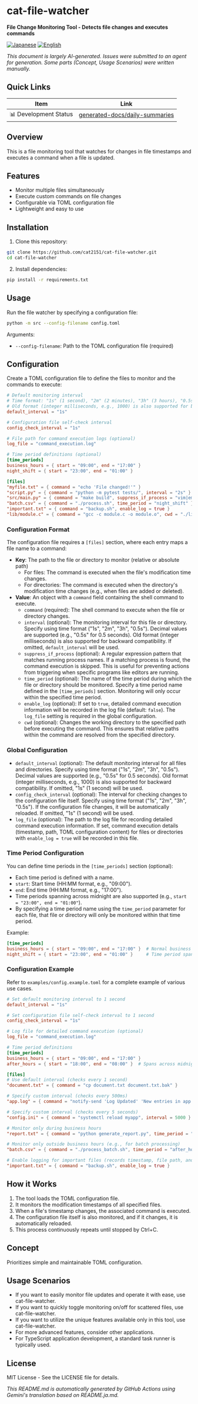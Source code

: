 # cat-file-watcher

**File Change Monitoring Tool - Detects file changes and executes commands**

<p align="left">
  <a href="README.ja.md"><img src="https://img.shields.io/badge/🇯🇵-Japanese-red.svg" alt="Japanese"></a>
  <a href="README.md"><img src="https://img.shields.io/badge/🇺🇸-English-blue.svg" alt="English"></a>
</p>

*This document is largely AI-generated. Issues were submitted to an agent for generation. Some parts (Concept, Usage Scenarios) were written manually.*

## Quick Links
| Item | Link |
|------|--------|
| 📊 Development Status | [generated-docs/daily-summaries](generated-docs/daily-summaries) |

## Overview

This is a file monitoring tool that watches for changes in file timestamps and executes a command when a file is updated.

## Features

- Monitor multiple files simultaneously
- Execute custom commands on file changes
- Configurable via TOML configuration file
- Lightweight and easy to use

## Installation

1. Clone this repository:
```bash
git clone https://github.com/cat2151/cat-file-watcher.git
cd cat-file-watcher
```

2. Install dependencies:
```bash
pip install -r requirements.txt
```

## Usage

Run the file watcher by specifying a configuration file:

```bash
python -m src --config-filename config.toml
```

Arguments:
- `--config-filename`: Path to the TOML configuration file (required)

## Configuration

Create a TOML configuration file to define the files to monitor and the commands to execute:

```toml
# Default monitoring interval
# Time format: "1s" (1 second), "2m" (2 minutes), "3h" (3 hours), "0.5s" (0.5 seconds)
# Old format (integer milliseconds, e.g., 1000) is also supported for backward compatibility
default_interval = "1s"

# Configuration file self-check interval
config_check_interval = "1s"

# File path for command execution logs (optional)
log_file = "command_execution.log"

# Time period definitions (optional)
[time_periods]
business_hours = { start = "09:00", end = "17:00" }
night_shift = { start = "23:00", end = "01:00" }

[files]
"myfile.txt" = { command = "echo 'File changed!'" }
"script.py" = { command = "python -m pytest tests/", interval = "2s" }
"src/main.py" = { command = "make build", suppress_if_process = "vim|emacs|code" }
"batch.csv" = { command = "./process.sh", time_period = "night_shift" }
"important.txt" = { command = "backup.sh", enable_log = true }
"lib/module.c" = { command = "gcc -c module.c -o module.o", cwd = "./lib" }
```

### Configuration Format

The configuration file requires a `[files]` section, where each entry maps a file name to a command:

- **Key**: The path to the file or directory to monitor (relative or absolute path)
  - For files: The command is executed when the file's modification time changes.
  - For directories: The command is executed when the directory's modification time changes (e.g., when files are added or deleted).
- **Value**: An object with a `command` field containing the shell command to execute.
  - `command` (required): The shell command to execute when the file or directory changes.
  - `interval` (optional): The monitoring interval for this file or directory. Specify using time format ("1s", "2m", "3h", "0.5s"). Decimal values are supported (e.g., "0.5s" for 0.5 seconds). Old format (integer milliseconds) is also supported for backward compatibility. If omitted, `default_interval` will be used.
  - `suppress_if_process` (optional): A regular expression pattern that matches running process names. If a matching process is found, the command execution is skipped. This is useful for preventing actions from triggering when specific programs like editors are running.
  - `time_period` (optional): The name of the time period during which the file or directory should be monitored. Specify a time period name defined in the `[time_periods]` section. Monitoring will only occur within the specified time period.
  - `enable_log` (optional): If set to `true`, detailed command execution information will be recorded in the log file (default: `false`). The `log_file` setting is required in the global configuration.
  - `cwd` (optional): Changes the working directory to the specified path before executing the command. This ensures that relative paths within the command are resolved from the specified directory.

### Global Configuration

- `default_interval` (optional): The default monitoring interval for all files and directories. Specify using time format ("1s", "2m", "3h", "0.5s"). Decimal values are supported (e.g., "0.5s" for 0.5 seconds). Old format (integer milliseconds, e.g., 1000) is also supported for backward compatibility. If omitted, "1s" (1 second) will be used.
- `config_check_interval` (optional): The interval for checking changes to the configuration file itself. Specify using time format ("1s", "2m", "3h", "0.5s"). If the configuration file changes, it will be automatically reloaded. If omitted, "1s" (1 second) will be used.
- `log_file` (optional): The path to the log file for recording detailed command execution information. If set, command execution details (timestamp, path, TOML configuration content) for files or directories with `enable_log = true` will be recorded in this file.

### Time Period Configuration

You can define time periods in the `[time_periods]` section (optional):

- Each time period is defined with a name.
- `start`: Start time (HH:MM format, e.g., "09:00").
- `end`: End time (HH:MM format, e.g., "17:00").
- Time periods spanning across midnight are also supported (e.g., `start = "23:00", end = "01:00"`).
- By specifying a time period name using the `time_period` parameter for each file, that file or directory will only be monitored within that time period.

Example:
```toml
[time_periods]
business_hours = { start = "09:00", end = "17:00" }  # Normal business hours
night_shift = { start = "23:00", end = "01:00" }     # Time period spanning across midnight
```

### Configuration Example

Refer to `examples/config.example.toml` for a complete example of various use cases.

```toml
# Set default monitoring interval to 1 second
default_interval = "1s"

# Set configuration file self-check interval to 1 second
config_check_interval = "1s"

# Log file for detailed command execution (optional)
log_file = "command_execution.log"

# Time period definitions
[time_periods]
business_hours = { start = "09:00", end = "17:00" }
after_hours = { start = "18:00", end = "08:00" }  # Spans across midnight

[files]
# Use default interval (checks every 1 second)
"document.txt" = { command = "cp document.txt document.txt.bak" }

# Specify custom interval (checks every 500ms)
"app.log" = { command = "notify-send 'Log Updated' 'New entries in app.log'", interval = 500 }

# Specify custom interval (checks every 5 seconds)
"config.ini" = { command = "systemctl reload myapp", interval = 5000 }

# Monitor only during business hours
"report.txt" = { command = "python generate_report.py", time_period = "business_hours" }

# Monitor only outside business hours (e.g., for batch processing)
"batch.csv" = { command = "./process_batch.sh", time_period = "after_hours" }

# Enable logging for important files (records timestamp, file path, and configuration details)
"important.txt" = { command = "backup.sh", enable_log = true }
```

## How it Works

1. The tool loads the TOML configuration file.
2. It monitors the modification timestamps of all specified files.
3. When a file's timestamp changes, the associated command is executed.
4. The configuration file itself is also monitored, and if it changes, it is automatically reloaded.
5. This process continuously repeats until stopped by Ctrl+C.

## Concept

Prioritizes simple and maintainable TOML configuration.

## Usage Scenarios

- If you want to easily monitor file updates and operate it with ease, use cat-file-watcher.
- If you want to quickly toggle monitoring on/off for scattered files, use cat-file-watcher.
- If you want to utilize the unique features available only in this tool, use cat-file-watcher.
- For more advanced features, consider other applications.
- For TypeScript application development, a standard task runner is typically used.

## License

MIT License - See the LICENSE file for details.

*This README.md is automatically generated by GitHub Actions using Gemini's translation based on README.ja.md.*